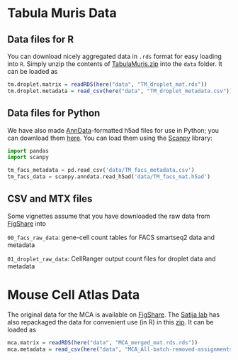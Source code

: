 # Tabula Muris Data
## Data files for R

You can download nicely aggregated data in `.rds` format for easy loading into `R`.
Simply unzip the contents of [TabulaMuris.zip](https://s3.amazonaws.com/czbiohub-tabula-muris/TabulaMuris.zip)
into the `data` folder. It can be loaded as

```R
tm.droplet.matrix = readRDS(here("data", "TM_droplet_mat.rds"))
tm.droplet.metadata = read_csv(here("data", "TM_droplet_metadata.csv"))
```

## Data files for Python

We have also made [AnnData](http://anndata.readthedocs.io/en/latest/)-formatted h5ad files for use in Python; you can download them [here](https://s3.amazonaws.com/czbiohub-tabula-muris/TabulaMuris.h5ad.zip). You can load them using the [Scanpy](http://scanpy.readthedocs.io/en/latest/index.html) library:

```python
import pandas
import scanpy

tm_facs_metadata = pd.read_csv('data/TM_facs_metadata.csv')
tm_facs_data = scanpy.anndata.read_h5ad('data/TM_facs_mat.h5ad')
```
## CSV and MTX files

Some vignettes assume that you have downloaded the raw data from [FigShare](https://figshare.com/projects/Tabula_Muris_Transcriptomic_characterization_of_20_organs_and_tissues_from_Mus_musculus_at_single_cell_resolution/27733) into

`00_facs_raw_data`: gene-cell count tables for FACS smartseq2 data and metadata

`01_droplet_raw_data`: CellRanger output count files for droplet data and metadata

# Mouse Cell Atlas Data

The original data for the MCA is available on [FigShare](https://figshare.com/articles/MCA_DGE_Data/5435866). The [Satija lab](http://satijalab.org/seurat/mca.html) has also repackaged the data for convenient use (in R) in this [zip](https://www.dropbox.com/s/8d8t4od38oojs6i/MCA.zip?dl=1). It can be loaded as

```R
mca.matrix = readRDS(here("data", "MCA_merged_mat.rds.rds"))
mca.metadata = read_csv(here("data", "MCA_All-batch-removed-assignments.csv"))
```
